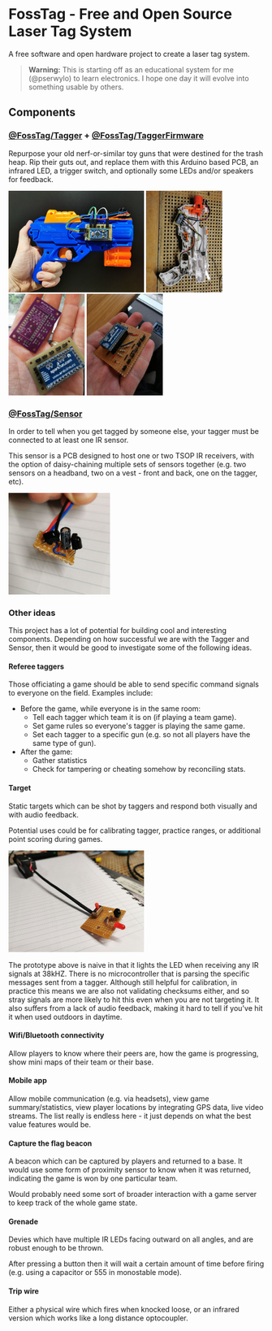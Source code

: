 # FossTag - Free and Open Source Laser Tag System

A free software and open hardware project to create a laser tag system.

> **Warning:** This is starting off as an educational system for me (@pserwylo) to learn electronics. I hope one day it will evolve into something usable by others.

## Components

### [@FossTag/Tagger](https://github.com/FossTag/Tagger) + [@FossTag/TaggerFirmware](https://github.com/FossTag/TaggerFirmware)

Repurpose your old nerf-or-similar toy guns that were destined for the trash heap. 
Rip their guts out, and replace them with this Arduino based PCB, an infrared LED, a trigger switch, and optionally some LEDs and/or speakers for feedback.

<img src="/images/Tagger/conversions/02-Blue/right.jpg?raw=true" height="200"
/> <img src="/images/Tagger/conversions/01-Grey/inside.jpg?raw=true" height="200"
/> <img src="/images/Tagger/pcbs/v0.1/Tagger-PCB-v0.1-a.jpg?raw=true" height="200"
/> <img src="/images/Tagger/pcbs/prototype/Tagger-Prototype-top.jpg?raw=true" height="200" />

### [@FossTag/Sensor](https://github.com/FossTag/Sensor)

In order to tell when you get tagged by someone else, your tagger must be connected to at least one IR sensor.

This sensor is a PCB designed to host one or two TSOP IR receivers, with the option of daisy-chaining multiple sets of sensors together (e.g. two sensors on a headband, two on a vest - front and back, one on the tagger, etc).

<img src="/images/Sensor/prototype.jpg?raw=true" height="200" />

### Other ideas

This project has a lot of potential for building cool and interesting components.
Depending on how successful we are with the Tagger and Sensor, then it would be good to investigate some of the following ideas.

#### Referee taggers

Those officiating a game should be able to send specific command signals to everyone on the field. Examples include:
* Before the game, while everyone is in the same room:
  * Tell each tagger which team it is on (if playing a team game).
  * Set game rules so everyone's tagger is playing the same game.
  * Set each tagger to a specific gun (e.g. so not all players have the same type of gun).
* After the game:
  * Gather statistics
  * Check for tampering or cheating somehow by reconciling stats.

#### Target

Static targets which can be shot by taggers and respond both visually and with audio feedback.

Potential uses could be for calibrating tagger, practice ranges, or additional point scoring during games.

<img src="/images/Target/prototype-a.jpg?raw=true" height="200" />

The prototype above is naive in that it lights the LED when receiving any IR signals at 38kHZ.
There is no microcontroller that is parsing the specific messages sent from a tagger.
Although still helpful for calibration, in practice this means we are also not validating checksums either, and so stray signals are more likely to hit this even when you are not targeting it.
It also suffers from a lack of audio feedback, making it hard to tell if you've hit it when used outdoors in daytime.

#### Wifi/Bluetooth connectivity

Allow players to know where their peers are, how the game is progressing, show mini maps of their team or their base.

#### Mobile app

Allow mobile communication (e.g. via headsets), view game summary/statistics, view player locations by integrating GPS data, live video streams.
The list really is endless here - it just depends on what the best value features would be.

#### Capture the flag beacon

A beacon which can be captured by players and returned to a base. It would use some form of proximity sensor to know when it was returned, indicating the game is won by one particular team.

Would probably need some sort of broader interaction with a game server to keep track of the whole game state.

#### Grenade

Devies which have multiple IR LEDs facing outward on all angles, and are robust enough to be thrown.

After pressing a button then it will wait a certain amount of time before firing (e.g. using a capacitor or 555 in monostable mode).

#### Trip wire

Either a physical wire which fires when knocked loose, or an infrared version which works like a long distance optocoupler.
